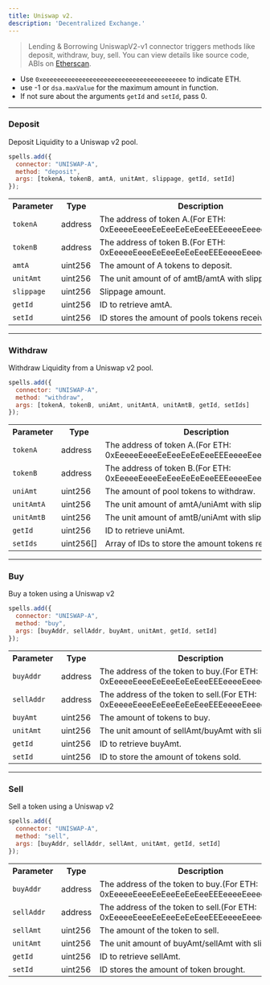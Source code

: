 ```yaml
---
title: Uniswap v2.
description: 'Decentralized Exchange.'
---
```

> Lending & Borrowing
UniswapV2-v1 connector triggers methods like deposit, withdraw, buy, sell. You can view details like source code, ABIs on [Etherscan](https://etherscan.io/address/0xa4bf319968986d2352fa1c550d781bbfcce3fcab#code).

- Use `0xeeeeeeeeeeeeeeeeeeeeeeeeeeeeeeeeeeeeeeee` to indicate ETH.
- use -1 or `dsa.maxValue` for the maximum amount in function.
- If not sure about the arguments `getId` and `setId`, pass 0.

---

### Deposit

Deposit Liquidity to a Uniswap v2 pool.

```javascript
spells.add({
  connector: "UNISWAP-A",
  method: "deposit",
  args: [tokenA, tokenB, amtA, unitAmt, slippage, getId, setId]
});
```

<table class="table">
  <tr>
    <th>Parameter</th>
    <th>Type</th>
    <th>Description</th>
  </tr>
   <tr>
     <td><code>tokenA</code></td>
     <td>address</td>
     <td>The address of token A.(For ETH: 0xEeeeeEeeeEeEeeEeEeEeeEEEeeeeEeeeeeeeEEeE)</td>
   <tr>
   <tr>
     <td><code>tokenB</code></td>
     <td>address</td>
     <td>The address of token B.(For ETH: 0xEeeeeEeeeEeEeeEeEeEeeEEEeeeeEeeeeeeeEEeE)</td>
   <tr>
   <tr>
     <td><code>amtA</code></td>
     <td>uint256</td>
     <td>The amount of A tokens to deposit.</td>
   <tr>
   <tr>
     <td><code>unitAmt</code></td>
     <td>uint256</td>
     <td>The unit amount of of amtB/amtA with slippage.</td>
   <tr>
   <tr>
     <td><code>slippage</code></td>
     <td>uint256</td>
     <td>Slippage amount.</td>
   <tr>
   <tr>
     <td><code>getId</code></td>
     <td>uint256</td>
     <td>ID to retrieve amtA.</td>
   <tr>
   <tr>
     <td><code>setId</code></td>
     <td>uint256</td>
     <td>ID stores the amount of pools tokens received.</td>
   <tr>
</table>

---

### Withdraw

Withdraw Liquidity from a Uniswap v2 pool.

```javascript
spells.add({
  connector: "UNISWAP-A",
  method: "withdraw",
  args: [tokenA, tokenB, uniAmt, unitAmtA, unitAmtB, getId, setIds]
});
```

<table class="table">
  <tr>
    <th>Parameter</th>
    <th>Type</th>
    <th>Description</th>
  </tr>
   <tr>
     <td><code>tokenA</code></td>
     <td>address</td>
     <td>The address of token A.(For ETH: 0xEeeeeEeeeEeEeeEeEeEeeEEEeeeeEeeeeeeeEEeE)</td>
   <tr>
   <tr>
     <td><code>tokenB</code></td>
     <td>address</td>
     <td>The address of token B.(For ETH: 0xEeeeeEeeeEeEeeEeEeEeeEEEeeeeEeeeeeeeEEeE)</td>
   <tr>
   <tr>
     <td><code>uniAmt</code></td>
     <td>uint256</td>
     <td>The amount of pool tokens to withdraw.</td>
   <tr>
   <tr>
     <td><code>unitAmtA</code></td>
     <td>uint256</td>
     <td>The unit amount of amtA/uniAmt with slippage.</td>
   <tr>
   <tr>
     <td><code>unitAmtB</code></td>
     <td>uint256</td>
     <td>The unit amount of amtB/uniAmt with slippage.</td>
   <tr>
   <tr>
     <td><code>getId</code></td>
     <td>uint256</td>
     <td>ID to retrieve uniAmt.</td>
   <tr>
   <tr>
     <td><code>setIds</code></td>
     <td>uint256[]</td>
     <td>Array of IDs to store the amount tokens received.</td>
   <tr>
</table>

---

### Buy

Buy a token using a Uniswap v2

```javascript
spells.add({
  connector: "UNISWAP-A",
  method: "buy",
  args: [buyAddr, sellAddr, buyAmt, unitAmt, getId, setId]
});
```

<table class="table">
  <tr>
    <th>Parameter</th>
    <th>Type</th>
    <th>Description</th>
  </tr>
   <tr>
     <td><code>buyAddr</code></td>
     <td>address</td>
     <td>The address of the token to buy.(For ETH: 0xEeeeeEeeeEeEeeEeEeEeeEEEeeeeEeeeeeeeEEeE)</td>
   <tr>
   <tr>
     <td><code>sellAddr</code></td>
     <td>address</td>
     <td>The address of the token to sell.(For ETH: 0xEeeeeEeeeEeEeeEeEeEeeEEEeeeeEeeeeeeeEEeE)</td>
   <tr>
   <tr>
     <td><code>buyAmt</code></td>
     <td>uint256</td>
     <td>The amount of tokens to buy.</td>
   <tr>
   <tr>
     <td><code>unitAmt</code></td>
     <td>uint256</td>
     <td>The unit amount of sellAmt/buyAmt with slippage.</td>
   <tr>
   <tr>
     <td><code>getId</code></td>
     <td>uint256</td>
     <td>ID to retrieve buyAmt.</td>
   <tr>
   <tr>
     <td><code>setId</code></td>
     <td>uint256</td>
     <td>ID to store the amount of tokens sold.</td>
   <tr>
</table>

---

### Sell

Sell a token using a Uniswap v2

```javascript
spells.add({
  connector: "UNISWAP-A",
  method: "sell",
  args: [buyAddr, sellAddr, sellAmt, unitAmt, getId, setId]
});
```

<table class="table">
  <tr>
    <th>Parameter</th>
    <th>Type</th>
    <th>Description</th>
  </tr>
   <tr>
     <td><code>buyAddr</code></td>
     <td>address</td>
     <td>The address of the token to buy.(For ETH: 0xEeeeeEeeeEeEeeEeEeEeeEEEeeeeEeeeeeeeEEeE)</td>
   <tr>
   <tr>
     <td><code>sellAddr</code></td>
     <td>address</td>
     <td>The address of the token to sell.(For ETH: 0xEeeeeEeeeEeEeeEeEeEeeEEEeeeeEeeeeeeeEEeE)</td>
   <tr>
   <tr>
     <td><code>sellAmt</code></td>
     <td>uint256</td>
     <td>The amount of the token to sell.</td>
   <tr>
   <tr>
     <td><code>unitAmt</code></td>
     <td>uint256</td>
     <td>The unit amount of buyAmt/sellAmt with slippage.</td>
   <tr>
   <tr>
     <td><code>getId</code></td>
     <td>uint256</td>
     <td>ID to retrieve sellAmt.</td>
   <tr>
   <tr>
     <td><code>setId</code></td>
     <td>uint256</td>
     <td>ID stores the amount of token brought.</td>
   <tr>
</table>